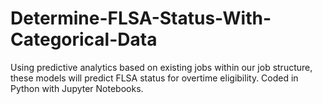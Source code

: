 # Determine-FLSA-Status-With-Categorical-Data
Using predictive analytics based on existing jobs within our job structure, these models will predict FLSA status for overtime eligibility. Coded in Python with Jupyter Notebooks.
